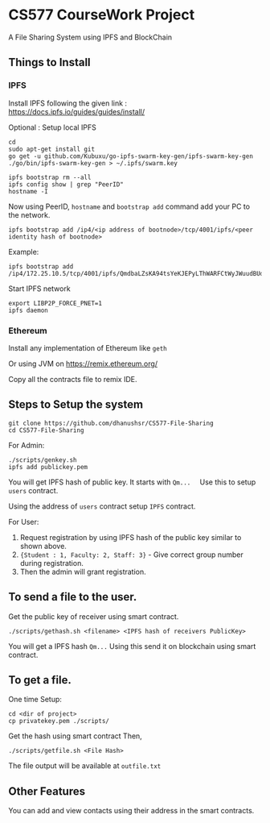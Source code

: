 # CS577 CourseWork Project
A File Sharing System using IPFS and BlockChain

## Things to Install
### IPFS

Install IPFS following the given link : https://docs.ipfs.io/guides/guides/install/  

Optional : Setup local IPFS 

```
cd
sudo apt-get install git
go get -u github.com/Kubuxu/go-ipfs-swarm-key-gen/ipfs-swarm-key-gen
./go/bin/ipfs-swarm-key-gen > ~/.ipfs/swarm.key
```

```
ipfs bootstrap rm --all
ipfs config show | grep "PeerID"
hostname -I
```

Now using PeerID, `hostname` and `bootstrap add` command add your PC to the network.  
```
ipfs bootstrap add /ip4/<ip address of bootnode>/tcp/4001/ipfs/<peer identity hash of bootnode>
```

Example:
```
ipfs bootstrap add /ip4/172.25.10.5/tcp/4001/ipfs/QmdbaLZsKA94tsYeKJEPyLThWARFCtWyJWuudBUd4z9KBU
```

Start IPFS network
```
export LIBP2P_FORCE_PNET=1
ipfs daemon
```

### Ethereum

Install any implementation of Ethereum like  `geth`  

Or using JVM on https://remix.ethereum.org/

Copy all the contracts file to remix IDE.

## Steps to Setup the system

```
git clone https://github.com/dhanushsr/CS577-File-Sharing
cd CS577-File-Sharing
```

For Admin:

```
./scripts/genkey.sh 
ipfs add publickey.pem
```

You will get IPFS hash of public key. It starts with `Qm...  `
Use this to setup `users` contract.

Using the address of `users` contract setup `IPFS` contract.

For User:

1. Request registration by using IPFS hash of the public key similar to shown above.
2. `{Student : 1, Faculty: 2, Staff: 3}` - Give correct group number during registration.
3. Then the admin will grant registration.

## To send a file to the user.

Get the public key of receiver using smart contract.

```
./scripts/gethash.sh <filename> <IPFS hash of receivers PublicKey>
```
You will get a IPFS hash `Qm...` 
Using this send it on blockchain using smart contract.

## To get a file.

One time Setup:
```
cd <dir of project>
cp privatekey.pem ./scripts/
```

Get the hash using smart contract
Then,
```
./scripts/getfile.sh <File Hash>
```

The file output will be available at `outfile.txt`

## Other Features

You can add and view contacts using their address in the smart contracts.
